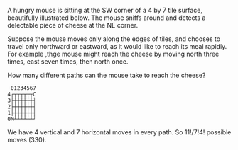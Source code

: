 A hungry mouse is sitting at the SW corner of a 4 by 7 tile surface, beautifully
illustrated below. The mouse sniffs around and detects a delectable piece of cheese at the
NE corner.

Suppose the mouse moves only along the edges of tiles, and chooses to travel only
northward or eastward, as it would like to reach its meal rapidly. For example ,thge mouse
might reach the cheese by moving north three times, east seven times, then north once.

How many different paths can the mouse take to reach the cheese?

```
 01234567
4┌┬┬┬┬┬┬C
3├┼┼┼┼┼┼┤
2├┼┼┼┼┼┼┤
1├┼┼┼┼┼┼┤
0M┴┴┴┴┴┴┘
```

We have 4 vertical and 7 horizontal moves in every path. So 11!/7!4! possible moves (330).
